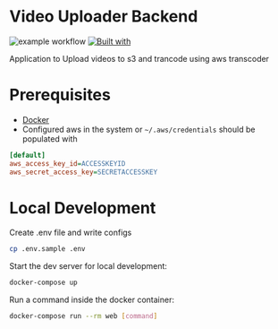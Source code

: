 # Video Uploader Backend
![example workflow](https://github.com/anuragregmi/video-uploader-backend/actions/workflows/test.yml/badge.svg)
[![Built with](https://img.shields.io/badge/Built_with-Cookiecutter_Django_Rest-F7B633.svg)](https://github.com/agconti/cookiecutter-django-rest)

Application to Upload videos to s3 and trancode using aws transcoder
# Prerequisites

- [Docker](https://docs.docker.com/docker-for-mac/install/)
- Configured aws in the system or
    `~/.aws/credentials` should be populated with

```ini
[default]
aws_access_key_id=ACCESSKEYID
aws_secret_access_key=SECRETACCESSKEY
```

# Local Development
Create .env file and write configs
```bash
cp .env.sample .env
```

Start the dev server for local development:
```bash
docker-compose up
```

Run a command inside the docker container:

```bash
docker-compose run --rm web [command]
```
